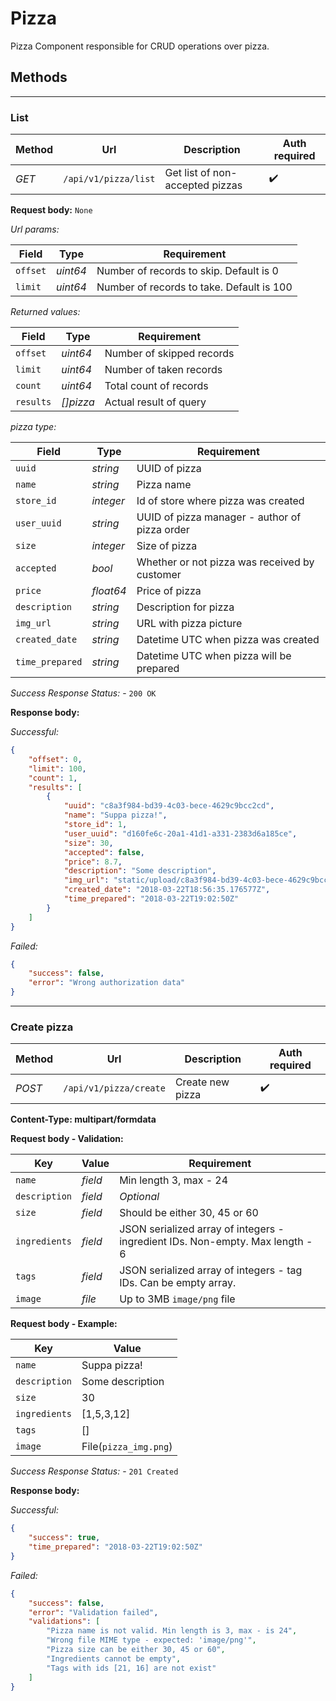 # Pizza

Pizza Component responsible for CRUD operations over pizza.

## Methods

***

### List

| Method | Url | Description | Auth required |
| --- | --- | --- | --- |
| *GET* | `/api/v1/pizza/list` | Get list of non-accepted pizzas |  :heavy_check_mark: |

**Request body:** `None`

*Url params:*

| Field | Type | Requirement |
| --- | --- | --- |
| `offset` | *uint64* | Number of records to skip. Default is 0 |
| `limit` | *uint64* | Number of records to take. Default is 100 |


*Returned values:*

| Field | Type | Requirement |
| --- | --- | --- |
| `offset` | *uint64* | Number of skipped records  |
| `limit` | *uint64* | Number of taken records |
| `count` | *uint64* | Total count of records |
| `results` | *[]pizza* | Actual result of query |


*pizza type:*

| Field | Type | Requirement |
| --- | --- | --- |
| `uuid` | *string* | UUID of pizza  |
| `name` | *string* | Pizza name |
| `store_id` | *integer* | Id of store where pizza was created  |
| `user_uuid` | *string* | UUID of pizza manager - author of pizza order |
| `size` | *integer* | Size of pizza  |
| `accepted` | *bool* | Whether or not pizza was received by customer  |
| `price` | *float64* | Price of pizza |
| `description` | *string* | Description for pizza  |
| `img_url` | *string* | URL with pizza picture  |
| `created_date` | *string* | Datetime UTC when pizza was created |
| `time_prepared` | *string* | Datetime UTC when pizza will be prepared |

*Success Response Status:* - `200 OK`

**Response body:**

*Successful:*
```json
{
    "offset": 0,
    "limit": 100,
    "count": 1,
    "results": [
        {
            "uuid": "c8a3f984-bd39-4c03-bece-4629c9bcc2cd",
            "name": "Suppa pizza!",
            "store_id": 1,
            "user_uuid": "d160fe6c-20a1-41d1-a331-2383d6a185ce",
            "size": 30,
            "accepted": false,
            "price": 8.7,
            "description": "Some description",
            "img_url": "static/upload/c8a3f984-bd39-4c03-bece-4629c9bcc2cd_pizza.png",
            "created_date": "2018-03-22T18:56:35.176577Z",
            "time_prepared": "2018-03-22T19:02:50Z"
        }
    ]
}
```

*Failed:*
```json
{
    "success": false,
    "error": "Wrong authorization data"
}
```

***

### Create pizza

| Method | Url | Description | Auth required |
| --- | --- | --- | --- |
| *POST* | `/api/v1/pizza/create` | Create new pizza |  :heavy_check_mark: |


**Content-Type: multipart/formdata**

**Request body - Validation:**

| Key | Value | Requirement | 
| --- | --- | --- |
| `name` | *field* | Min length 3, max - 24 |
| `description` | *field* | _Optional_ |
| `size` | *field* | Should be either 30, 45 or 60 |
| `ingredients` | *field* | JSON serialized array of integers - ingredient IDs. Non-empty. Max length - 6 |
| `tags` | *field* | JSON serialized array of integers - tag IDs. Can be empty array. |
| `image` | *file* | Up to 3MB `image/png` file |


**Request body - Example:**

| Key | Value |
| --- | --- |
| `name` | Suppa pizza! |
| `description` | Some description |
| `size` | 30 |
| `ingredients` | [1,5,3,12] |
| `tags` | [] |
| `image` | File(`pizza_img.png`) |


*Success Response Status:* - `201 Created`

**Response body:**

*Successful:*
```json
{
    "success": true,
    "time_prepared": "2018-03-22T19:02:50Z"
}
```

*Failed:*
```json
{
    "success": false,
    "error": "Validation failed",
    "validations": [
        "Pizza name is not valid. Min length is 3, max - is 24",
        "Wrong file MIME type - expected: 'image/png'",
        "Pizza size can be either 30, 45 or 60",
        "Ingredients cannot be empty",
        "Tags with ids [21, 16] are not exist"
    ]
}
```
